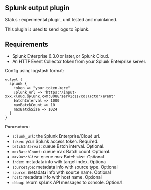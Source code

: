 Splunk output plugin
---

Status : experimental plugin, unit tested and maintained.

This plugin is used to send logs to Splunk.

## Requirements 
* Splunk Enterprise 6.3.0 or later, or Splunk Cloud.
* An HTTP Event Collector token from your Splunk Enterprise server.

Config using logstash format:
````
output {
  splunk {
    token => "your-token-here"
    splunk_url => "https://input-xxx.cloud.splunk.com:8088/services/collector/event"
    batchInterval => 1000
    maxBatchCount => 10
    maxBatchSize => 1024
  }
}
````

Parameters :
* ``splunk_url``: the Splunk Enterprise/Cloud url.
* ``token``: your Splunk access token. Required.
* ``batchInterval``: queue Batch interval. Optional.
* ``maxBatchCount``: queue max Batch count. Optional.
* ``maxBatchSize``: queue max Batch size. Optional
* ``index``: metadata info with target index. Optional
* ``sourcetype``: metadata info with source type. Optional
* ``source``: metadata info with source name. Optional
* ``host``: metadata info with host name. Optional
* ``debug``: return splunk API messages to console. Optional.
